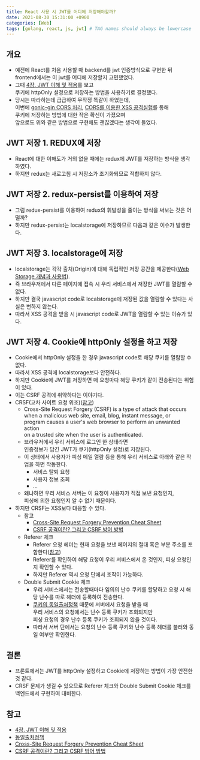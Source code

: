 ```yaml
---
title: React 사용 시 JWT를 어디에 저장해야할까?
date: 2021-08-30 15:31:00 +0900
categories: [Web]
tags: [golang, react, js, jwt] # TAG names should always be lowercase
---
```


## 개요
- 예전에 React를 처음 사용할 때 backend를 jwt 인증방식으로 구현한 뒤  
  frontend에서는 이 jwt를 어디에 저장할지 고민했었다.
- 그때 [4장. JWT 이해 및 적용](https://backend-intro.vlpt.us/4/)를 보고  
  쿠키에 httpOnly 설정으로 저장하는 방법을 사용하기로 결정했다.
- 당시는 따라하는데 급급하여 무작정 똑같이 하였는데,  
  이번에 [gonic-gin CORS 처리](https://a3magic3pocket.github.io/posts/cors/), [CORS를 이용한 XSS 공격실험](https://a3magic3pocket.github.io/posts/xss-cors-example/)를 통해  
  쿠키에 저장하는 방법에 대한 작은 확신이 가졌으며  
  앞으로도 위와 같은 방법으로 구현해도 괜찮겠다는 생각이 들었다.

## JWT 저장 1. REDUX에 저장
- React에 대한 이해도가 거의 없을 때에는 redux에 JWT를 저장하는 방식을 생각하였다.
- 하지만 redux는 새로고침 시 저장소가 초기화되므로 적합하지 않다.

## JWT 저장 2. redux-persist를 이용하여 저장
- 그럼 redux-persist를 이용하여 redux의 휘발성을 줄이는 방식을 써보는 것은 어떨까?
- 하지만 redux-persist는 localstorage에 저장하므로 다음과 같은 이슈가 발생한다.

## JWT 저장 3. localstorage에 저장
- localstorage는 각각 출처(Origin)에 대해 독립적인 저장 공간을 제공한다([Web Storage 개념과 사용법](https://developer.mozilla.org/ko/docs/Web/API/Web_Storage_API)).
- 즉 브라우저에서 다른 페이지에 접속 시 우리 서비스에서 저장한 JWT를 열람할 수 없다.
- 하지만 결국 javascript code로 localstorage에 저장된 값을 열람할 수 있다는 사실은 변하지 않는다.
- 따라서 XSS 공격을 받을 시 javascript code로 JWT을 열람할 수 있는 이슈가 있다.

## JWT 저장 4. Cookie에 httpOnly 설정을 하고 저장
- Cookie에서 httpOnly 설정을 한 경우 javascript code로 해당 쿠키를 열람할 수 없다.
- 따라서 XSS 공격에 localstorage보다 안전하다.
- 하지만 Cookie에 JWT를 저장하면 매 요청마다 해당 쿠키가 같이 전송된다는 위험이 있다.
- 이는 CSRF 공격에 취약하다는 이야기다.
- CRSF(교차 사이트 요청 위조)([참고](https://cheatsheetseries.owasp.org/cheatsheets/Cross-Site_Request_Forgery_Prevention_Cheat_Sheet.html))
    - Cross-Site Request Forgery (CSRF) is a type of attack that occurs  
      when a malicious web site, email, blog, instant message, or   
      program causes a user's web browser to perform an unwanted action  
      on a trusted site when the user is authenticated.
    - 브라우저에서 우리 서비스에 로그인 한 상태라면  
      인증정보가 담긴 JWT가 쿠키(httpOnly 설정)로 저장된다.  
    - 이 상태에서 사용자가 피싱 메일 열람 등을 통해 우리 서비스로 아래와 같은 작업을 하면 작동한다.
        - 서비스 탈퇴 요청
        - 사용자 정보 조회
        - ...
    - 왜냐하면 우리 서비스 서버는 이 요청이 사용자가 직접 보낸 요청인지,  
      피싱에 의한 요청인지 알 수 없기 때문이다. 
- 하지만 CRSF는 XSS보다 대응할 수 있다.
    - 참고
        - [Cross-Site Request Forgery Prevention Cheat Sheet](https://cheatsheetseries.owasp.org/cheatsheets/Cross-Site_Request_Forgery_Prevention_Cheat_Sheet.html)
        - [CSRF 공격이란? 그리고 CSRF 방어 방법](https://itstory.tk/entry/CSRF-%EA%B3%B5%EA%B2%A9%EC%9D%B4%EB%9E%80-%EA%B7%B8%EB%A6%AC%EA%B3%A0-CSRF-%EB%B0%A9%EC%96%B4-%EB%B0%A9%EB%B2%95)
    - Referer 체크
        - Referer 요청 헤더는 현재 요청을 보낸 페이지의 절대 혹은 부분 주소를 포함한다([참고](https://developer.mozilla.org/ko/docs/Web/HTTP/Headers/Referer))
        - Referer를 확인하여 해당 요청이 우리 서비스에서 온 것인지, 피싱 요청인지 확인할 수 있다.
        - 하지만 Referer 역시 요청 단에서 조작이 가능하다.
    - Double Submit Cookie 체크
        - 우리 서비스에서는 전송할때마다 임의의 난수 쿠키를 할당하고 요청 시 해당 난수를 따로 헤더에 등록하여 전송한다.
        - [쿠키의 동일출처정책](https://developer.mozilla.org/ko/docs/Web/Security/Same-origin_policy#%EA%B5%90%EC%B0%A8_%EC%B6%9C%EC%B2%98_%EB%8D%B0%EC%9D%B4%ED%84%B0_%EC%A0%80%EC%9E%A5%EC%86%8C_%EC%A0%91%EA%B7%BC) 때문에 서버에서 요청을 받을 때    
        우리 서비스의 요청에서는 난수 등록 쿠키가 조회되지만  
        피싱 요청의 경우 난수 등록 쿠키가 조회되지 않을 것이다.
        - 따라서 서버 단에서는 요청의 난수 등록 쿠키와 난수 등록 헤더를 불러와 동일 여부만 확인한다.
    
## 결론
- 프론트에서는 JWT를 httpOnly 설정하고 Cookie에 저장하는 방법이 가장 안전한 것 같다.
- CRSF 문제가 생길 수 있으므로 Referer 체크와 Double Submit Cookie 체크를  
  백엔드에서 구현하여 대비한다. 

## 참고
- [4장. JWT 이해 및 적용](https://backend-intro.vlpt.us/4/)
- [동일출처정책](https://developer.mozilla.org/ko/docs/Web/Security/Same-origin_policy#%EA%B5%90%EC%B0%A8_%EC%B6%9C%EC%B2%98_%EB%8D%B0%EC%9D%B4%ED%84%B0_%EC%A0%80%EC%9E%A5%EC%86%8C_%EC%A0%91%EA%B7%BC)
- [Cross-Site Request Forgery Prevention Cheat Sheet](https://cheatsheetseries.owasp.org/cheatsheets/Cross-Site_Request_Forgery_Prevention_Cheat_Sheet.html)
- [CSRF 공격이란? 그리고 CSRF 방어 방법](https://itstory.tk/entry/CSRF-%EA%B3%B5%EA%B2%A9%EC%9D%B4%EB%9E%80-%EA%B7%B8%EB%A6%AC%EA%B3%A0-CSRF-%EB%B0%A9%EC%96%B4-%EB%B0%A9%EB%B2%95)


